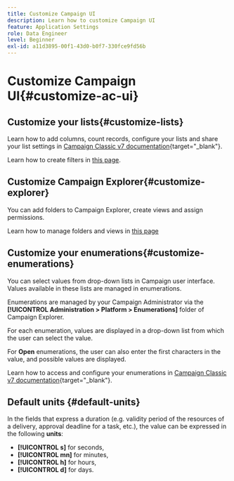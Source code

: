 ```yaml
---
title: Customize Campaign UI
description: Learn how to customize Campaign UI
feature: Application Settings
role: Data Engineer
level: Beginner
exl-id: a11d3895-00f1-43d0-b0f7-330fce9fd56b
---
```

# Customize Campaign UI{#customize-ac-ui}

## Customize your lists{#customize-lists}

Learn how to add columns, count records, configure your lists and share your list settings in [Campaign Classic v7 documentation](https://experienceleague.adobe.com/docs/campaign-classic/using/getting-started/starting-with-adobe-campaign/campaign-workspace/adobe-campaign-ui-lists.html?lang=en){target="_blank"}.

Learn how to create filters in [this page](../audiences/create-filters.md).

## Customize Campaign Explorer{#customize-explorer}

You can add folders to Campaign Explorer, create views and assign permissions.

Learn how to manage folders and views in [this page](../audiences/folders-and-views.md)


## Customize your enumerations{#customize-enumerations}

You can select values from drop-down lists in Campaign user interface. Values available in these lists are managed in enumerations.

Enumerations are managed by your Campaign Administrator via the **[!UICONTROL Administration > Platform > Enumerations]** folder of Campaign Explorer. 

For each enumeration, values are displayed in a drop-down list from which the user can select the value. 

For **Open** enumerations, the user can also enter the first characters in the value, and possible values are displayed.

Learn how to access and configure your enumerations in [Campaign Classic v7 documentation](https://experienceleague.adobe.com/docs/campaign-classic/using/getting-started/administration-basics/managing-enumerations.html){target="_blank"}.


## Default units {#default-units}

In the fields that express a duration (e.g. validity period of the resources of a delivery, approval deadline for a task, etc.), the value can be expressed in the following **units**:

* **[!UICONTROL s]** for seconds,
* **[!UICONTROL mn]** for minutes,
* **[!UICONTROL h]** for hours,
* **[!UICONTROL d]** for days.
